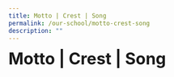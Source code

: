 ```yaml
---
title: Motto | Crest | Song
permalink: /our-school/motto-crest-song
description: ""
---
```

**<font size=6>Motto | Crest | Song</font>**
